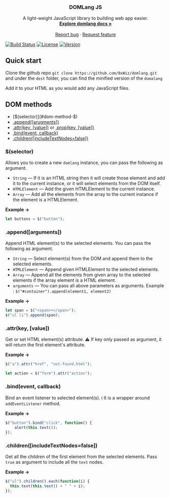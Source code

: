 <!--<p align="center">-->
<!--  <a href="https://getbootstrap.com/">-->
<!--    <img src="https://getbootstrap.com/docs/4.3/assets/brand/bootstrap-solid.svg" alt="Bootstrap logo" width="72" height="72">-->
<!--  </a>-->
<!--</p>-->

<h3 align="center">DOMLang JS</h3>

<p align="center">
  A light-weight JavaScript library to building web app easier.
  <br>
  <a href="https://getbootstrap.com/docs/4.3/"><strong>Explore domlang docs »</strong></a>
  <br>
  <br>
  <a href="https://github.com/twbs/bootstrap/issues/new?template=bug.md">Report bug</a>
  ·
  <a href="https://github.com/twbs/bootstrap/issues/new?template=feature.md&labels=feature">Request feature</a>
</p>

<p align="center">

  [![Build Status](https://travis-ci.org/0xWiz/domlang.svg?branch=master)](https://travis-ci.org/0xWiz/domlang)
  [![License](https://img.shields.io/github/license/0xWiz/domlang.svg)](https://github.com/0xWiz/Fraction/blob/master/LICENSE)
  [![Version](https://img.shields.io/github/release/0xWiz/domlang.svg)](https://github.com/0xWiz/Fraction/releases/latest)

</p>


## Quick start

Clone the github repo `git clone https://github.com/0xWiz/domlang.git` and under the `dest` folder, you can find the minified version of the `domalang`

Add it to your HTML as you would add any JavaScript files.

## DOM methods

- [$(selector)](#dom-method-$)
- [.append(\[arugments\])](#dom-method-append)
- [.attr(key, \[value\])](#dom-method-attr) or [.prop(key, \[value\])](#dom-method-attr)
- [.bind(event, callback)](#dom-method-bind)
- [.children(\[includeTextNodes=false\])](#dom-method-children)


<h3 id="dom-method-$">$(selector)</h3>

Allows you to create a new `domlang` instance, you can pass the following as argument.

- `String`      — If it is an HTML string then it will create those element and add it to the current instance, or it will select elements from the DOM itself.
- `HTMLElement` — Add the given HTMLElement to the current instance.
- `Array`       — Add all the elements from the array to the current instance if the element is a HTMLElement.

**Example →**

```js
let buttons = $("button"); 
```


<h3 id="dom-method-append">.append([arguments])</h3>

Append HTML element(s) to the selected elements. You can pass the following as argument.

- `String`      — Select element(s) from the DOM and append them to the selected elements.
- `HTMLElement` — Append given HTMLElement to the selected elements.
- `Array`       — Append all the elements from given array to the selected elements if the array element is a HTML element.
- `arguments`   — You can pass all above parameters as arguments. Example : `$("#container").append(element1, element2)`

**Example →**

```js
let span = $("<span>+</span>");
$("ul li").append(span);
```

<h3 id="dom-method-attr">.attr(key, [value])</h3>

Get or set HTML element(s) attribute. :warning: If key only passed as argument, it will return the first element's attribute.

**Example →**

```js
$("a").attr("href", "not-found.html");

let action = $("form").attr("action");
```


<h3 id="dom-method-bind">.bind(event, callback)</h3>

Bind an event listener to selected element(s). :information_source: It is a wrapper around `addEventListener` method.

**Example →**

```js
$("button").bind("click", function() {
    alert(this.text());
});
```

<h3 id="dom-method-children">.children([includeTextNodes=false])</h3>

Get all the children of the first element from the selected elements. Pass `true` as argument to include all the `text` nodes.

**Example →**

```js
$("ul").children().each(function(i) {
  this.text(this.text() + " " + i);
});
```

